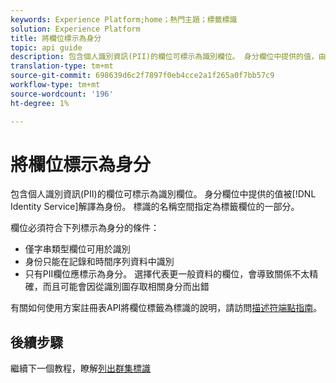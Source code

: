 ```yaml
---
keywords: Experience Platform;home；熱門主題；標籤標識
solution: Experience Platform
title: 將欄位標示為身分
topic: api guide
description: 包含個人識別資訊(PII)的欄位可標示為識別欄位。 身分欄位中提供的值，由Identity Service解譯為身分。 標識的名稱空間指定為標籤欄位的一部分。
translation-type: tm+mt
source-git-commit: 698639d6c2f7897f0eb4cce2a1f265a0f7bb57c9
workflow-type: tm+mt
source-wordcount: '196'
ht-degree: 1%

---
```



# 將欄位標示為身分

包含個人識別資訊(PII)的欄位可標示為識別欄位。 身分欄位中提供的值被[!DNL Identity Service]解譯為身份。 標識的名稱空間指定為標籤欄位的一部分。

欄位必須符合下列標示為身分的條件：

- 僅字串類型欄位可用於識別
- 身份只能在記錄和時間序列資料中識別
- 只有PII欄位應標示為身分。 選擇代表更一般資料的欄位，會導致關係不太精確，而且可能會因從識別圖存取相關身分而出錯

有關如何使用方案註冊表API將欄位標籤為標識的說明，請訪問[描述符端點指南](../../xdm/api/descriptors.md#create)。

## 後續步驟

繼續下一個教程，瞭解[列出群集標識](./list-cluster-identites.md)